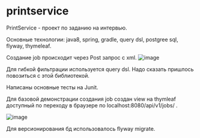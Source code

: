 # printservice

PrintService - проект по заданию на интервью.

Основные технологии: java8, spring, gradle, query dsl, postgree sql, flyway, thymeleaf.

Создание job происходит через Post запрос с xml. 
![image](https://user-images.githubusercontent.com/23356183/57305123-33c8cf80-70e9-11e9-9c3c-5e2f37b2a5a0.png)


Для гибкой фильтрации используется query dsl. Надо сказать пришлось повозиться с этой библиотекой.

Написаны основные тесты на Junit.

Для базовой демонстрации создания job создан view на thymleaf доступный по переходу в браузере по localhost:8080/api/v1/jobs/ .

![image](https://user-images.githubusercontent.com/23356183/57305178-4c38ea00-70e9-11e9-853e-560816741573.png)

Для версионирования бд использовалось flyway migrate.

